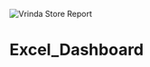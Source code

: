 ![Vrinda Store Report](https://github.com/gouriram/Excel_Dashboard/assets/111121699/1f7bc22c-ede8-41f8-ba20-0f7f91c34f03)
# Excel_Dashboard
